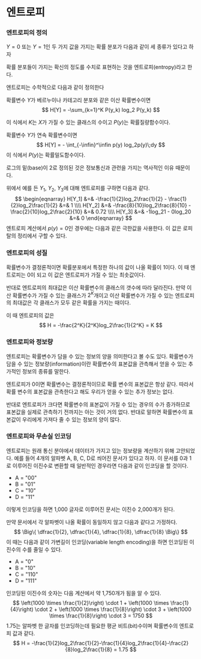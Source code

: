 # 엔트로피

### 엔트로피의 정의

$Y = 0$ 또는 $Y=1$인 두 가지 값을 가지는 확률 분포가 다음과 같이 세 종류가 있다고 하자

확률 분포들이 가지는 확신의 정도를 수치로 표현하는 것을 엔트로피(entropy)라고 한다.

엔트로피는 수학적으로 다음과 같이 정의한다

확률변수 $Y$가 베르누이나 카테고리 분포와 같은 이산 확률변수이면
$$
H[Y] = -\sum_{k=1}^K P(y_k) log_2 P(y_k)
$$

이 식에서 $K$는 $X$가 가질 수 있는 클래스의 수이고 $P(y)$는 확률질량함수이다.

확률변수 $Y$가 연속 확률변수이면
$$
H[Y] = - \int_{-\infin}^\infin p(y) log_2p(y)\;dy
$$
이 식에서 $P(y)$는 확률밀도함수이다.

로그의 밑(base)이 2로 정의된 것은 정보통신과 관련을 가지는 역사적인 이유 때문이다.

위에서 예를 든 $Y_1$, $Y_2$, $Y_3$에 대해 엔트로피를 구하면 다음과 같다.
$$
\begin{eqnarray}
H[Y_1] &=& -\frac{1}{2}log_2\frac{1}{2} - \frac{1}{2}log_2\frac{1}{2} &=& 1 \\\\
H[Y_2] &=& -\frac{8}{10}log_2\frac{8}{10} - \frac{2}{10}log_2\frac{2}{10} &=& 0.72 \\\\
H[Y_3] &=& -1log_21 - 0log_20 &=& 0
\end{eqnarray}
$$
엔트로피 계산에서 $p(y) = 0$인 경우에는 다음과 같은 극한값을 사용한다. 이 값은 로피탈의 정리에서 구할 수 있다. 

### 엔트로피의 성질

확률변수가 결정론적이면 확률분포에서 특정한 하나의 값이 나올 확률이 1이다. 이 때 엔트로피는 0이 되고 이 값은 엔트로피가 가질 수 있는 최솟값이다.

반대로 엔트로피의 최대값은 이산 확률변수의 클래스의 갯수에 따라 달라진다. 만약 이산 확률변수가 가질 수 있는 클래스가 $2^K$개이고 이산 확률변수가 가질 수 있는 엔트로피의 최대값은 각 클래스가 모두 같은 확률을 가지는 때이다.

이 때 엔트로피의 값은
$$
H = -\frac{2^K}{2^K}log_2\frac{1}{2^K} = K
$$

### 엔트로피와 정보량

엔트로피는 확률변수가 담을 수 있는 정보의 양을 의미한다고 볼 수도 있다.  확률변수가 담을 수 있는 정보량(information)이란 확률변수의 표본값을 관측해서 얻을 수 있는 추가적인 정보의 종류를 말한다.

엔트로피가 0이면 확률변수는 결정론적이므로 확률 변수의 표본값은 항상 같다. 따라서 확률 변수의 표본값을 관측한다고 해도 우리가 얻을 수 있는 추가 정보는 없다.

반대로 엔트로피가 크다면 확률변수의 표본값이 가질 수 있는 경우의 수가 증가하므로 표본값을 실제로 관측하기 전까지는 아는 것이 거의 없다. 반대로 말하면 확률변수의 표본값이 우리에게 가져다 줄 수 있는 정보의 양이 많다.



### 엔트로피와 무손실 인코딩

엔트로피는 원래 통신 분야에서 데이터가 가지고 있는 정보량을 계산하기 위해 고안되었다. 예를 들어 4개의 알파벳 A, B, C, D로 씌어진 문서가 있다고 하자. 이 문서를 0과 1로 이루어진 이진수로 변환할 때 일반적인 경우라면 다음과 같이 인코딩을 할 것이다.

- A = "00"
- B = "01"
- C = "10"
- D = "11"

이렇게 인코딩을 하면 1,000 글자로 이루어진 문서는 이진수 2,000개가 된다.

만약 문서에서 각 알파벳이 나올 확률이 동일하지 않고 다음과 같다고 가정하다.
$$
\Big\{ \dfrac{1}{2}, \dfrac{1}{4}, \dfrac{1}{8}, \dfrac{1}{8} \Big\}
$$
이 때는 다음과 같이 가변길이 인코딩(variable length encoding)을 하면 인코딩된 이진수의 수를 줄일 수 있다.

- A = "0"
- B = "10"
- C = "110"
- D = "111"

인코딩된 이진수의 숫자는 다음 계산에서 약 1,750개가 됨을 알 수 있다.
$$
\left(1000 \times \frac{1}{2}\right) \cdot 1 + 
\left(1000 \times \frac{1}{4}\right) \cdot 2 + 
\left(1000 \times \frac{1}{8}\right) \cdot 3 + 
\left(1000 \times \frac{1}{8}\right) \cdot 3 
= 1750
$$
1.75는 알파벳 한 글자를 인코딩하는데 필요한 평균 비트(bit)수이며 확률변수의 엔트로피 값과 같다.
$$
H = -\frac{1}{2}log_2\frac{1}{2}-\frac{1}{4}log_2\frac{1}{4}-\frac{2}{8}log_2\frac{1}{8} = 1.75 
$$
